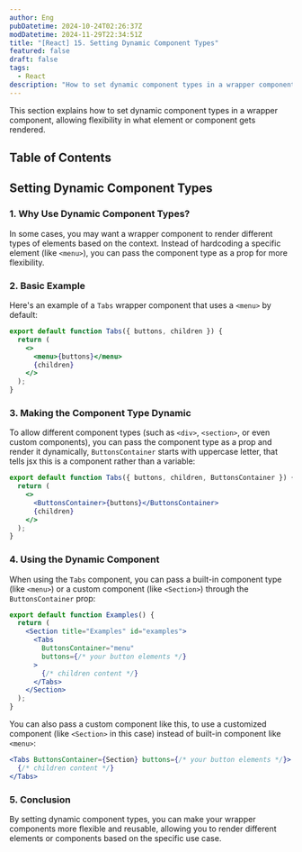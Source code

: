 ```yaml
---
author: Eng
pubDatetime: 2024-10-24T02:26:37Z
modDatetime: 2024-11-29T22:34:51Z
title: "[React] 15. Setting Dynamic Component Types"
featured: false
draft: false
tags:
  - React
description: "How to set dynamic component types in a wrapper component in React."
---
```


This section explains how to set dynamic component types in a wrapper component, allowing flexibility in what element or component gets rendered.

## Table of Contents

## Setting Dynamic Component Types

### 1. Why Use Dynamic Component Types?

In some cases, you may want a wrapper component to render different types of elements based on the context. Instead of hardcoding a specific element (like `<menu>`), you can pass the component type as a prop for more flexibility.

### 2. Basic Example

Here's an example of a `Tabs` wrapper component that uses a `<menu>` by default:

```jsx
export default function Tabs({ buttons, children }) {
  return (
    <>
      <menu>{buttons}</menu>
      {children}
    </>
  );
}
```

### 3. Making the Component Type Dynamic

To allow different component types (such as `<div>`, `<section>`, or even custom components), you can pass the component type as a prop and render it dynamically, `ButtonsContainer` starts with uppercase letter, that tells jsx this is a component rather than a variable:

```jsx
export default function Tabs({ buttons, children, ButtonsContainer }) {
  return (
    <>
      <ButtonsContainer>{buttons}</ButtonsContainer>
      {children}
    </>
  );
}
```

### 4. Using the Dynamic Component

When using the `Tabs` component, you can pass a built-in component type (like `<menu>`) or a custom component (like `<Section>`) through the `ButtonsContainer` prop:

```jsx
export default function Examples() {
  return (
    <Section title="Examples" id="examples">
      <Tabs
        ButtonsContainer="menu"
        buttons={/* your button elements */}
      >
        {/* children content */}
      </Tabs>
    </Section>
  );
}
```

You can also pass a custom component like this, to use a customized component (like `<Section>` in this case) instead of built-in component like `<menu>`:

```jsx
<Tabs ButtonsContainer={Section} buttons={/* your button elements */}>
  {/* children content */}
</Tabs>
```

### 5. Conclusion

By setting dynamic component types, you can make your wrapper components more flexible and reusable, allowing you to render different elements or components based on the specific use case.
